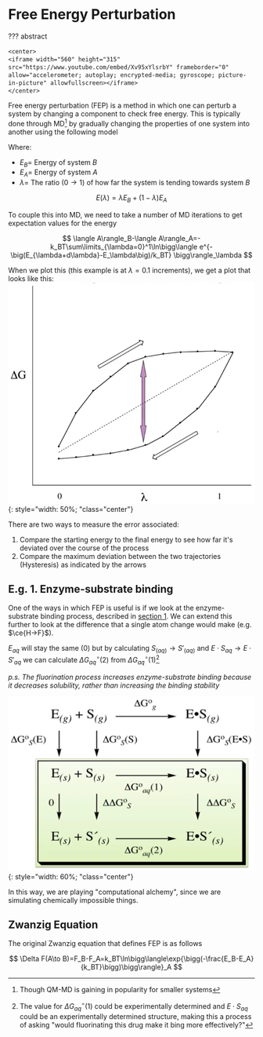 # Free Energy Perturbation

??? abstract
	
	<center>
	<iframe width="560" height="315" src="https://www.youtube.com/embed/Xv95xYlsrbY" frameborder="0" allow="accelerometer; autoplay; encrypted-media; gyroscope; picture-in-picture" allowfullscreen></iframe>
	</center>



Free energy perturbation (FEP) is a method in which one can perturb a system by changing a component to check free energy. This is typically done through MD[^2] by gradually changing the properties of one system into another using the following model

Where:

* $E_B=$ Energy of system $B$
* $E_A=$ Energy of system $A$
* $\lambda=$ The ratio ($0\to1$) of how far the system is tending towards system $B$

$$
E(\lambda)=\lambda E_B+(1-\lambda)E_A
$$

To couple this into MD, we need to take a number of MD iterations to get expectation values for the energy

$$
\langle A\rangle_B-\langle A\rangle_A=-k_BT\sum\limits_{\lambda=0}^1\ln\bigg\langle e^{-\big(E_{\lambda+d\lambda}-E_\lambda\big)/k_BT} \bigg\rangle_\lambda
$$

When we plot this (this example is at $\lambda=0.1$ increments), we get a plot that looks like this: ![!image](3.2.png){: style="width: 50%; "class="center"}

There are two ways to measure the error associated:

1. Compare the starting energy to the final energy to see how far it's deviated over the course of the process
2. Compare the maximum deviation between the two trajectories (Hysteresis) as indicated by the arrows

## E.g. 1. Enzyme-substrate binding

One of the ways in which FEP is useful is if we look at the enzyme-substrate binding process, described in [section 1](../06.01/#eg-2-enzyme-substrate-binding). We can extend this further to look at the difference that a single atom change would make (e.g. $\ce{H->F}$).

$E_{aq}$ will stay the same ($0$) but by calculating $S_{(aq)} \to S'_{(aq)}$ and $E\cdot S_{aq} \to E\cdot S'_{aq}$ we can calculate $\Delta G^\circ _{aq}(2)$ from $\Delta G^\circ _{aq}(1)$[^1]

*p.s. The fluorination process increases enzyme-substrate binding because it decreases solubility, rather than increasing the binding stability*

![!image](3.1.png){: style="width: 60%; "class="center"}

In this way, we are playing "computational alchemy", since we are simulating chemically impossible things.

[^1]: The value for $\Delta G^\circ _{aq}(1)$ could be experimentally determined and $E\cdot S_{aq}$ could be an experimentally determined structure, making this a process of asking "would fluorinating this drug make it bing more effectively?"
[^2]:Though QM-MD is gaining in popularity for smaller systems



## Zwanzig Equation

The original Zwanzig equation that defines FEP is as follows

$$
\Delta F(A\to B)=F_B-F_A=k_BT\ln\bigg\langle\exp{\bigg(-\frac{E_B-E_A}{k_BT}\bigg)\bigg\rangle}_A
$$